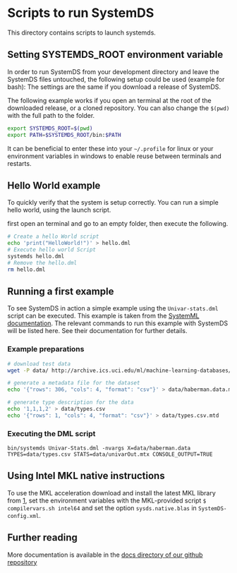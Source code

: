 <!--
{% comment %}
Licensed to the Apache Software Foundation (ASF) under one or more
contributor license agreements.  See the NOTICE file distributed with
this work for additional information regarding copyright ownership.
The ASF licenses this file to you under the Apache License, Version 2.0
(the "License"); you may not use this file except in compliance with
the License.  You may obtain a copy of the License at

http://www.apache.org/licenses/LICENSE-2.0

Unless required by applicable law or agreed to in writing, software
distributed under the License is distributed on an "AS IS" BASIS,
WITHOUT WARRANTIES OR CONDITIONS OF ANY KIND, either express or implied.
See the License for the specific language governing permissions and
limitations under the License.
{% end comment %}
-->

# Scripts to run SystemDS

This directory contains scripts to launch systemds.

## Setting SYSTEMDS_ROOT environment variable

In order to run SystemDS from your development directory and leave the
SystemDS files untouched, the following setup could be used (example for bash):
The settings are the same if you download a release of SystemDS.

The following example works if you open an terminal at the root of the downloaded release,
or a cloned repository. You can also change the `$(pwd)` with the full path to the folder.

```bash
export SYSTEMDS_ROOT=$(pwd)
export PATH=$SYSTEMDS_ROOT/bin:$PATH
```

It can be beneficial to enter these into your `~/.profile` for linux
or your environment variables in windows to enable reuse between terminals and restarts.

## Hello World example

To quickly verify that the system is setup correctly.
You can run a simple hello world, using the launch script.

first open an terminal and go to an empty folder, then execute the following.

```bash
# Create a hello World script
echo 'print("HelloWorld!")' > hello.dml
# Execute hello world Script
systemds hello.dml
# Remove the hello.dml
rm hello.dml
```

## Running a first example

To see SystemDS in action a simple example using the `Univar-stats.dml`
script can be executed. This example is taken from the
[SystemML documentation](http://apache.github.io/systemml/standalone-guide).
The relevant commands to run this example with SystemDS will be listed here.
See their documentation for further details.  

### Example preparations

```bash
# download test data
wget -P data/ http://archive.ics.uci.edu/ml/machine-learning-databases/haberman/haberman.data

# generate a metadata file for the dataset
echo '{"rows": 306, "cols": 4, "format": "csv"}' > data/haberman.data.mtd

# generate type description for the data
echo '1,1,1,2' > data/types.csv
echo '{"rows": 1, "cols": 4, "format": "csv"}' > data/types.csv.mtd
```

### Executing the DML script

```shell script
bin/systemds Univar-Stats.dml -nvargs X=data/haberman.data TYPES=data/types.csv STATS=data/univarOut.mtx CONSOLE_OUTPUT=TRUE
```

## Using Intel MKL native instructions

To use the MKL acceleration download and install the latest MKL library from [1],
set the environment variables with the MKL-provided script `$ compilervars.sh intel64` and set
the option `sysds.native.blas` in `SystemDS-config.xml`.

[1]: https://software.intel.com/mkl "Intel Math Kernel Library"

## Further reading

More documentation is available in the [docs directory of our github repository](/docs/README.md)
